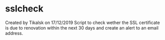 # sslcheck
Created by Tikalsk on 17/12/2019
Script to check wether the SSL certificate is due to renovation within 
the next 30 days and create an alert to an email address.
